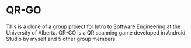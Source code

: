 # QR-GO

This is a clone of a group project for Intro to Software Engineering at the University of Alberta. QR-GO is a QR scanning game developed in Android Studio by myself and 5 other group members.
